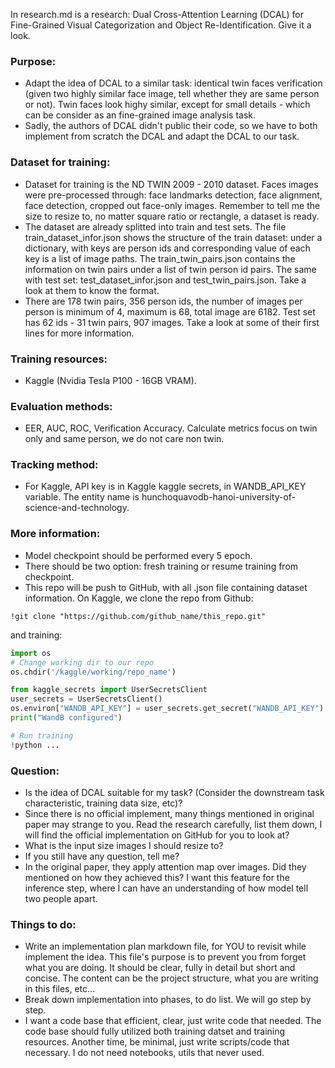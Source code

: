 In research.md is a research: Dual Cross-Attention Learning (DCAL) for Fine-Grained Visual Categorization and Object Re-Identification. Give it a look.

### Purpose:
- Adapt the idea of DCAL to a similar task: identical twin faces verification (given two highly similar face image, tell whether they are same person or not). Twin faces look highy similar, except for small details - which can be consider as an fine-grained image analysis task.
- Sadly, the authors of DCAL didn't public their code, so we have to both implement from scratch the DCAL and adapt the DCAL to our task.

### Dataset for training:
- Dataset for training is the ND TWIN 2009 - 2010 dataset. Faces images were pre-processed through: face landmarks detection, face alignment, face detection, cropped out face-only images. Remember to tell me the size to resize to, no matter square ratio or rectangle, a dataset is ready.
- The dataset are already splitted into train and test sets. The file train_dataset_infor.json shows the structure of the train dataset: under a dictionary, with keys are person ids and corresponding value of each key is a list of image paths. The train_twin_pairs.json contains the information on twin pairs under a list of twin person id pairs. The same with test set: test_dataset_infor.json and test_twin_pairs.json. Take a look at them to know the format.
- There are 178 twin pairs, 356 person ids, the number of images per person is minimum of 4, maximum is 68, total image are 6182. Test set has 62 ids - 31 twin pairs, 907 images. Take a look at some of their first lines for more information.

### Training resources:
- Kaggle (Nvidia Tesla P100 - 16GB VRAM).

### Evaluation methods:
- EER, AUC, ROC, Verification Accuracy. Calculate metrics focus on twin only and same person, we do not care non twin.

### Tracking method:
- For Kaggle, API key is in Kaggle kaggle secrets, in WANDB_API_KEY variable. The entity name is hunchoquavodb-hanoi-university-of-science-and-technology.

### More information:
- Model checkpoint should be performed every 5 epoch.
- There should be two option: fresh training or resume training from checkpoint.
- This repo will be push to GitHub, with all .json file containing dataset information. On Kaggle, we clone the repo from Github:

```Kaggle
!git clone "https://github.com/github_name/this_repo.git"
```

and training:

```python
import os
# Change working dir to our repo
os.chdir('/kaggle/working/repo_name')

from kaggle_secrets import UserSecretsClient
user_secrets = UserSecretsClient()
os.environ["WANDB_API_KEY"] = user_secrets.get_secret("WANDB_API_KEY")
print("WandB configured")

# Run training
!python ...
```

### Question:
- Is the idea of DCAL suitable for my task? (Consider the downstream task characteristic, training data size, etc)?
- Since there is no official implement, many things mentioned in original paper may strange to you. Read the research carefully, list them down, I will find the official implementation on GitHub for you to look at?
- What is the input size images I should resize to?
- If you still have any question, tell me?
- In the original paper, they apply attention map over images. Did they mentioned on how they achieved this? I want this feature for the inference step, where I can have an understanding of how model tell two people apart.

### Things to do:
- Write an implementation plan markdown file, for YOU to revisit while implement the idea. This file's purpose is to prevent you from forget what you are doing. It should be clear, fully in detail but short and concise. The content can be the project structure, what you are writing in this files, etc...
- Break down implementation into phases, to do list. We will go step by step.
- I want a code base that efficient, clear, just write code that needed. The code base should fully utilized both training datset and training resources. Another time, be minimal, just write scripts/code that necessary. I do not need notebooks, utils that never used.